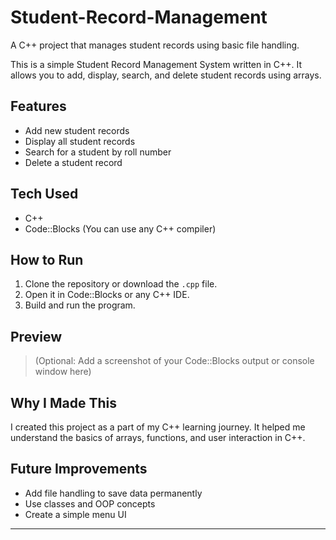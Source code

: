 # Student-Record-Management
A C++ project that manages student records using basic file handling.


This is a simple Student Record Management System written in C++. It allows you to add, display, search, and delete student records using arrays.

##  Features

- Add new student records  
- Display all student records  
- Search for a student by roll number  
- Delete a student record

##  Tech Used

- C++
- Code::Blocks (You can use any C++ compiler)

##  How to Run

1. Clone the repository or download the `.cpp` file.
2. Open it in Code::Blocks or any C++ IDE.
3. Build and run the program.

##  Preview

> (Optional: Add a screenshot of your Code::Blocks output or console window here)

##  Why I Made This

I created this project as a part of my C++ learning journey. It helped me understand the basics of arrays, functions, and user interaction in C++.

##  Future Improvements

- Add file handling to save data permanently  
- Use classes and OOP concepts  
- Create a simple menu UI

---

